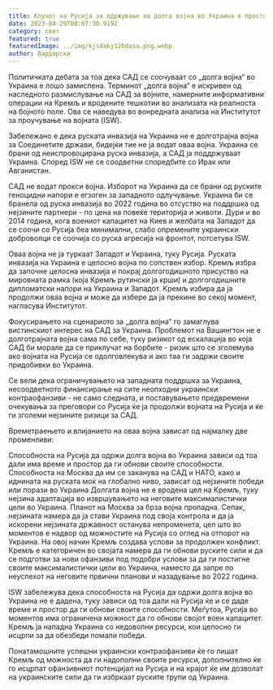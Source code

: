 ```yaml
---
title: Клучот на Русија за одржување на долга војна во Украина е просторот и времето
date: 2023-04-29T00:07:30.919Z
category: свет
featured: true
featuredImage: ../img/kjsdakj12hdasa.png.webp
author: Вардарски
---
```


Политичката дебата за тоа дека САД се соочуваат со „долга војна“ во Украина е лошо замислена. Терминот „долга војна“ е искривен од наследното размислување на САД за војните, намерните информативни операции на Кремљ и вродените тешкотии во анализата на реалноста на бојното поле. Ова се наведува во вонредната анализа на Институтот за проучување на војната (ISW).

Забележано е дека руската инвазија на Украина не е долготрајна војна за Соединетите држави, бидејќи тие не ја водат оваа војна. Украина се брани од неиспровоцирана руска инвазија, а САД ја поддржуваат Украина. Според ISW не се соодветни споредбите со Ирак или Авганистан.

САД не водат прокси војна. Изборот на Украина да се брани од руските геноцидни напори е егзоген за западното одлучување. Украина би се бранела од руска инвазија во 2022 година во отсуство на поддршка од нејзините партнери - по цена на повеќе територија и животи. Дури и во 2014 година, кога воениот капацитет на Киев и желбата на Западот да се соочи со Русија беа минимални, слабо опремените украински доброволци се соочија со руска агресија на фронтот, потсетува ISW.

Оваа војна не ја туркаат Западот и Украина, туку Русија. Руската инвазија на Украина е целосно војна по сопствен избор. Кремљ избра да започне целосна инвазија и покрај долгогодишното присуство на мировната рамка (која Кремљ рутински ја крши) и долгогодишните дипломатски напори на Украина и Западот. Кремљ избира да ја продолжи оваа војна и може да избере да ја прекине во секој момент, нагласува Институтот.

Фокусирањето на сценариото за „долга војна“ го замаглува вистинскиот интерес на САД за Украина. Проблемот на Вашингтон не е долготрајната војна сама по себе, туку ризикот од ескалација во која САД би морале да се приклучат на борбите - ризик што се зголемува ако војната на Русија се одолговлекува и ако таа ги задржи своите придобивки во Украина.

Се вели дека ограничувањето на западната поддршка за Украина, несоодветното финансирање на сите неопходни украински контраофанзиви - не само следната, и поставувањето предвремени очекувања за преговори со Русија ќе ја продолжи војната на Русија и ќе ги зголеми нејзините ризици за САД.

Времетраењето и влијанието на оваа војна зависат од најмалку две променливи:

Способноста на Русија да одржи долга војна во Украина зависи од тоа дали има време и простор да ги обнови своите способности.
Способноста на Москва да им се заканува на САД и НАТО, како и иднината на руската моќ на глобално ниво, зависат од нејзините победи или порази во Украина
Долгата војна не е вродена цел на Кремљ, туку нејзина адаптација во извршувањето на неговите максималистички цели во Украина. Планот на Москва за брза војна пропадна. Сепак, нејзината намера да ја стави Украина под своја контрола и да ја искорени нејзината државност останува непроменета, цел што во моментов е надвор од можностите на Русија со оглед на отпорот на Украина. На овој начин Кремљ создава услови за продолжен конфликт. Кремљ е категоричен во својата намера да ги обнови руските сили и да се подготви за нови офанзиви под подобри услови за да ги постигне своите максималистички цели во Украина, наместо да запре по неуспехот на неговите првични планови и назадување во 2022 година.

ISW забележува дека способноста на Русија да одржи долга војна во Украина не е дадена, туку зависи од тоа дали на Русија ќе и се даде време и простор да ги обнови своите способности. Меѓутоа, Русија во моментов има ограничена можност да го обнови својот воен капацитет. Кремљ ја нападна Украина со недоволни ресурси, кои целосно ги исцрпи за да обезбеди помали победи.

Понатамошните успешни украински контраофанзиви ќе го лишат Кремљ од можноста да ги надополни своите ресурси, дополнително ќе го исцрпат офанзивниот потенцијал на Русија и на крајот ќе им дозволат на украинските сили да ги избркаат руските трупи од Украина.
